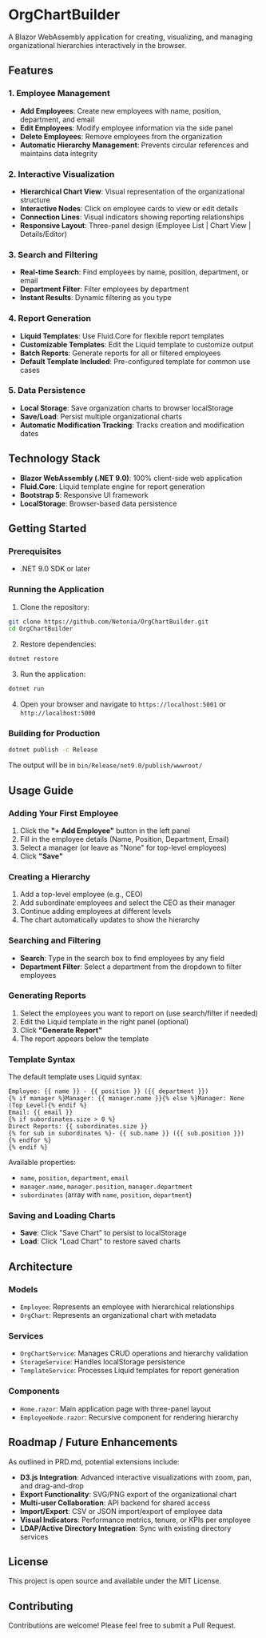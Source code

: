 # OrgChartBuilder

A Blazor WebAssembly application for creating, visualizing, and managing organizational hierarchies interactively in the browser.

## Features

### 1. Employee Management
- **Add Employees**: Create new employees with name, position, department, and email
- **Edit Employees**: Modify employee information via the side panel
- **Delete Employees**: Remove employees from the organization
- **Automatic Hierarchy Management**: Prevents circular references and maintains data integrity

### 2. Interactive Visualization
- **Hierarchical Chart View**: Visual representation of the organizational structure
- **Interactive Nodes**: Click on employee cards to view or edit details
- **Connection Lines**: Visual indicators showing reporting relationships
- **Responsive Layout**: Three-panel design (Employee List | Chart View | Details/Editor)

### 3. Search and Filtering
- **Real-time Search**: Find employees by name, position, department, or email
- **Department Filter**: Filter employees by department
- **Instant Results**: Dynamic filtering as you type

### 4. Report Generation
- **Liquid Templates**: Use Fluid.Core for flexible report templates
- **Customizable Templates**: Edit the Liquid template to customize output
- **Batch Reports**: Generate reports for all or filtered employees
- **Default Template Included**: Pre-configured template for common use cases

### 5. Data Persistence
- **Local Storage**: Save organization charts to browser localStorage
- **Save/Load**: Persist multiple organizational charts
- **Automatic Modification Tracking**: Tracks creation and modification dates

## Technology Stack

- **Blazor WebAssembly (.NET 9.0)**: 100% client-side web application
- **Fluid.Core**: Liquid template engine for report generation
- **Bootstrap 5**: Responsive UI framework
- **LocalStorage**: Browser-based data persistence

## Getting Started

### Prerequisites
- .NET 9.0 SDK or later

### Running the Application

1. Clone the repository:
```bash
git clone https://github.com/Netonia/OrgChartBuilder.git
cd OrgChartBuilder
```

2. Restore dependencies:
```bash
dotnet restore
```

3. Run the application:
```bash
dotnet run
```

4. Open your browser and navigate to `https://localhost:5001` or `http://localhost:5000`

### Building for Production

```bash
dotnet publish -c Release
```

The output will be in `bin/Release/net9.0/publish/wwwroot/`

## Usage Guide

### Adding Your First Employee

1. Click the **"+ Add Employee"** button in the left panel
2. Fill in the employee details (Name, Position, Department, Email)
3. Select a manager (or leave as "None" for top-level employees)
4. Click **"Save"**

### Creating a Hierarchy

1. Add a top-level employee (e.g., CEO)
2. Add subordinate employees and select the CEO as their manager
3. Continue adding employees at different levels
4. The chart automatically updates to show the hierarchy

### Searching and Filtering

- **Search**: Type in the search box to find employees by any field
- **Department Filter**: Select a department from the dropdown to filter employees

### Generating Reports

1. Select the employees you want to report on (use search/filter if needed)
2. Edit the Liquid template in the right panel (optional)
3. Click **"Generate Report"**
4. The report appears below the template

### Template Syntax

The default template uses Liquid syntax:

```liquid
Employee: {{ name }} - {{ position }} ({{ department }})
{% if manager %}Manager: {{ manager.name }}{% else %}Manager: None (Top Level){% endif %}
Email: {{ email }}
{% if subordinates.size > 0 %}
Direct Reports: {{ subordinates.size }}
{% for sub in subordinates %}- {{ sub.name }} ({{ sub.position }})
{% endfor %}
{% endif %}
```

Available properties:
- `name`, `position`, `department`, `email`
- `manager.name`, `manager.position`, `manager.department`
- `subordinates` (array with `name`, `position`, `department`)

### Saving and Loading Charts

- **Save**: Click "Save Chart" to persist to localStorage
- **Load**: Click "Load Chart" to restore saved charts

## Architecture

### Models
- `Employee`: Represents an employee with hierarchical relationships
- `OrgChart`: Represents an organizational chart with metadata

### Services
- `OrgChartService`: Manages CRUD operations and hierarchy validation
- `StorageService`: Handles localStorage persistence
- `TemplateService`: Processes Liquid templates for report generation

### Components
- `Home.razor`: Main application page with three-panel layout
- `EmployeeNode.razor`: Recursive component for rendering hierarchy

## Roadmap / Future Enhancements

As outlined in PRD.md, potential extensions include:

- **D3.js Integration**: Advanced interactive visualizations with zoom, pan, and drag-and-drop
- **Export Functionality**: SVG/PNG export of the organizational chart
- **Multi-user Collaboration**: API backend for shared access
- **Import/Export**: CSV or JSON import/export of employee data
- **Visual Indicators**: Performance metrics, tenure, or KPIs per employee
- **LDAP/Active Directory Integration**: Sync with existing directory services

## License

This project is open source and available under the MIT License.

## Contributing

Contributions are welcome! Please feel free to submit a Pull Request.
